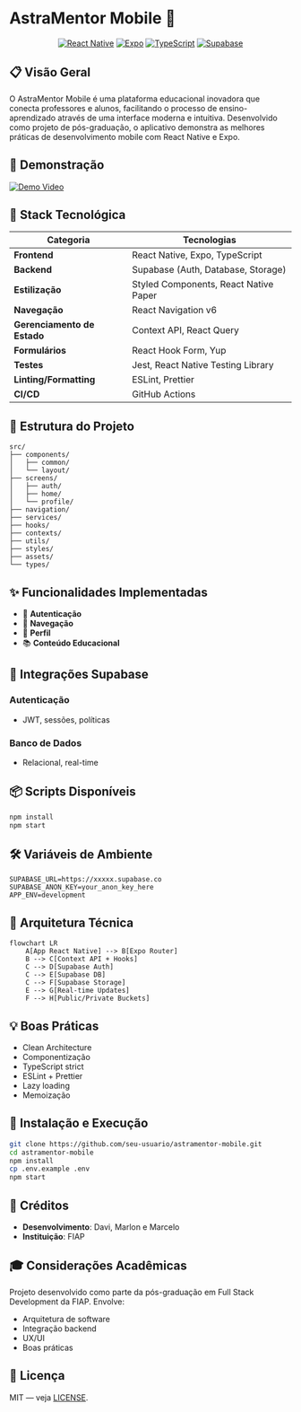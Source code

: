 
# AstraMentor Mobile 📱

<div align="center">
  
  [![React Native](https://img.shields.io/badge/React_Native-20232A?style=for-the-badge&logo=react&logoColor=61DAFB)](https://reactnative.dev/)
  [![Expo](https://img.shields.io/badge/Expo-000000?style=for-the-badge&logo=expo&logoColor=white)](https://expo.dev/)
  [![TypeScript](https://img.shields.io/badge/TypeScript-007ACC?style=for-the-badge&logo=typescript&logoColor=white)](https://www.typescriptlang.org/)
  [![Supabase](https://img.shields.io/badge/Supabase-3ECF8E?style=for-the-badge&logo=supabase&logoColor=white)](https://supabase.io/)
</div>

## 📋 Visão Geral

O AstraMentor Mobile é uma plataforma educacional inovadora que conecta professores e alunos, facilitando o processo de ensino-aprendizado através de uma interface moderna e intuitiva. Desenvolvido como projeto de pós-graduação, o aplicativo demonstra as melhores práticas de desenvolvimento mobile com React Native e Expo.

## 🎥 Demonstração

[![Demo Video](https://img.youtube.com/vi/RPJYEy7NBlI/0.jpg)](https://www.youtube.com/watch?v=RPJYEy7NBlI)

## 🚀 Stack Tecnológica

| Categoria | Tecnologias |
|-----------|-------------|
| **Frontend** | React Native, Expo, TypeScript |
| **Backend** | Supabase (Auth, Database, Storage) |
| **Estilização** | Styled Components, React Native Paper |
| **Navegação** | React Navigation v6 |
| **Gerenciamento de Estado** | Context API, React Query |
| **Formulários** | React Hook Form, Yup |
| **Testes** | Jest, React Native Testing Library |
| **Linting/Formatting** | ESLint, Prettier |
| **CI/CD** | GitHub Actions |

## 📁 Estrutura do Projeto

```
src/
├── components/
│   ├── common/
│   └── layout/
├── screens/
│   ├── auth/
│   ├── home/
│   └── profile/
├── navigation/
├── services/
├── hooks/
├── contexts/
├── utils/
├── styles/
├── assets/
└── types/
```

## ✨ Funcionalidades Implementadas

- 🔐 **Autenticação**
- 🎯 **Navegação**
- 👤 **Perfil**
- 📚 **Conteúdo Educacional**



## 🔌 Integrações Supabase

### Autenticação
- JWT, sessões, políticas

### Banco de Dados
- Relacional, real-time


## 📦 Scripts Disponíveis

```bash
npm install
npm start
```

## 🛠️ Variáveis de Ambiente

```env
SUPABASE_URL=https://xxxxx.supabase.co
SUPABASE_ANON_KEY=your_anon_key_here
APP_ENV=development
```

## 🧩 Arquitetura Técnica

```mermaid
flowchart LR
    A[App React Native] --> B[Expo Router]
    B --> C[Context API + Hooks]
    C --> D[Supabase Auth]
    C --> E[Supabase DB]
    C --> F[Supabase Storage]
    E --> G[Real-time Updates]
    F --> H[Public/Private Buckets]
```

## 💡 Boas Práticas

- Clean Architecture
- Componentização
- TypeScript strict
- ESLint + Prettier
- Lazy loading
- Memoização

## 🚀 Instalação e Execução

```bash
git clone https://github.com/seu-usuario/astramentor-mobile.git
cd astramentor-mobile
npm install
cp .env.example .env
npm start
```

## 👥 Créditos

- **Desenvolvimento**: Davi, Marlon e Marcelo
- **Instituição**: FIAP

## 🎓 Considerações Acadêmicas

Projeto desenvolvido como parte da pós-graduação em Full Stack Development da FIAP. Envolve:
- Arquitetura de software
- Integração backend
- UX/UI
- Boas práticas

## 📝 Licença

MIT — veja [LICENSE](LICENSE).
